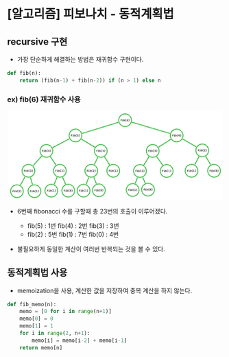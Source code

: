# [알고리즘] 피보나치 - 동적계획법  

## recursive 구현  

- 가장 단순하게 해결하는 방법은 재귀함수 구현이다.

```python
def fib(n):
    return (fib(n-1) + fib(n-2)) if (n > 1) else n
```

### ex) fib(6) 재귀함수 사용  

![피보나치 tree](../../images/Algorithm/fib_tree.png)

- 6번째 fibonacci 수를 구할때 총 23번의 호출이 이루어졌다.  
    + fib(5) : 1번 fib(4) : 2번 fib(3) : 3번  
    + fib(2) : 5번 fib(1) : 7번 fib(0) : 4번  

- 불필요하게 동일한 계산이 여러번 반복되는 것을 볼 수 있다.  

## 동적계획법 사용

- memoization을 사용, 계산한 값을 저장하여 중복 계산을 하지 않는다.  

```python
def fib_memo(n):
    memo = [0 for i in range(n+1)]
    memo[0] = 0
    memo[1] = 1
    for i in range(2, n+1):
        memo[i] = memo[i-2] + memo[i-1]
    return memo[n]
```

